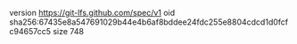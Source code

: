 version https://git-lfs.github.com/spec/v1
oid sha256:67435e8a547691029b44e4b6af8bddee24fdc255e8804cdcd1d0fcfc94657cc5
size 748
